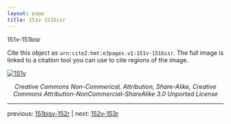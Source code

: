 ```yaml
---
layout: page
title: 151v-151bisr
---
```


151v-151bisr

Cite this object as `urn:cite2:hmt:e3pages.v1:151v-151bisr`. The full image is linked to a citation tool you can use to cite regions of the image.

[![151v](http://www.homermultitext.org/iipsrv?IIIF=/project/homer/pyramidal/deepzoom/hmt/e3bifolio/v1/E3_151v_151bisr.tif/full/800,/0/default.jpg)](http://www.homermultitext.org/ict2/?urn=urn:cite2:hmt:e3bifolio.v1:E3_151v_151bisr) 

<p style="text-align: center; font-style: italic;">Creative Commons Non-Commerical, Attribution, Share-Alike, Creative Commons Attribution-NonCommercial-ShareAlike 3.0 Unported License</p>

---

previous: [151bisv-152r](../151bisv-152r/) | next: [152v-153r](../152v-153r/)